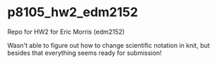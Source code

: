# p8105_hw2_edm2152
Repo for HW2 for Eric Morris (edm2152)

Wasn't able to figure out how to change scientific notation in knit, but besides that everything seems ready for submission!